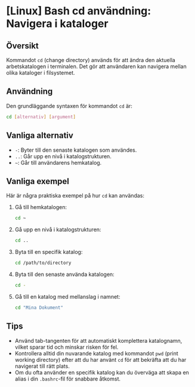 # [Linux] Bash cd användning: Navigera i kataloger

## Översikt
Kommandot `cd` (change directory) används för att ändra den aktuella arbetskatalogen i terminalen. Det gör att användaren kan navigera mellan olika kataloger i filsystemet.

## Användning
Den grundläggande syntaxen för kommandot `cd` är:

```bash
cd [alternativ] [argument]
```

## Vanliga alternativ
- `-`: Byter till den senaste katalogen som användes.
- `..`: Går upp en nivå i katalogstrukturen.
- `~`: Går till användarens hemkatalog.

## Vanliga exempel
Här är några praktiska exempel på hur `cd` kan användas:

1. Gå till hemkatalogen:
   ```bash
   cd ~
   ```

2. Gå upp en nivå i katalogstrukturen:
   ```bash
   cd ..
   ```

3. Byta till en specifik katalog:
   ```bash
   cd /path/to/directory
   ```

4. Byta till den senaste använda katalogen:
   ```bash
   cd -
   ```

5. Gå till en katalog med mellanslag i namnet:
   ```bash
   cd "Mina Dokument"
   ```

## Tips
- Använd tab-tangenten för att automatiskt komplettera katalognamn, vilket sparar tid och minskar risken för fel.
- Kontrollera alltid din nuvarande katalog med kommandot `pwd` (print working directory) efter att du har använt `cd` för att bekräfta att du har navigerat till rätt plats.
- Om du ofta använder en specifik katalog kan du överväga att skapa en alias i din `.bashrc`-fil för snabbare åtkomst.